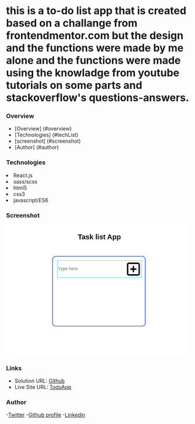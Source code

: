 <h1>this is a to-do list app that is created based on a challange from frontendmentor.com
but the design and the functions were made by me alone and the functions were made using 
the knowladge from youtube tutorials on some parts and stackoverflow's questions-answers.</h1>

### Overview
- [Overview] (#overview)
- [Technologies] (#techList)
- [screenshot] (#screenshot)
- [Author] (#author)


### Technologies
<li>React.js</li>
<li>sass/scss</li>
<li>html5</li>
<li>css3</li>
<li>javascript/ES6</li>

### Screenshot
![](./src/Assets/Images/noteApp.png)

### Links 
- Solution URL: [Github](https://github.com/WalterSiqueira/To_do_app)
- Live Site URL: [TodoApp](https://todo-walter.vercel.app/)

### Author 
-[Twitter](https://twitter.com/Walter__BS)
-[Github profile](https://github.com/WalterSiqueira)
-[Linkedin](https://www.linkedin.com/in/walter-siqueira)
